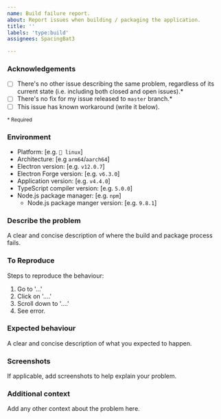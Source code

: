 ```yaml
---
name: Build failure report.
about: Report issues when building / packaging the application.
title: ''
labels: 'type:build'
assignees: SpacingBat3

---
```


<!-- BEGIN TEMPLATE

Please use this template only for issues when building Freecord from source only
when packaging app with Electron Forge or using `Freecord-git` PKGBUILD on AUR.

I do not maintain other packaging methods (e.g.  pi-apps), therefore please do
not report them here.

-->

### Acknowledgements ###

- [ ] There's no other issue describing the same problem, regardless of its current state (i.e. including both closed and open issues).\*
- [ ] There's no fix for my issue released to `master` branch.\*
- [ ] This issue has known workaround (write it below).

<sub>* Required</sub>

### Environment ###
<!--
Make sure you have filled most or all details below, else it might take longer
to resolve it and you will be requested to fill missing details anyway.
-->
 - Platform: [e.g. `🐧️ linux`]
 - Architecture: [e.g `arm64`/`aarch64`]
 - Electron version: [e.g. `v12.0.7`]
 - Electron Forge version: [e.g. `v6.3.0`]
 - Application version: [e.g. `v4.4.0`]
 - TypeScript compiler version: [e.g. `5.0.0`]
 - Node.js package manager: [e.g. `npm`]
    - Node.js package manger version: [e.g. `9.8.1`]

### Describe the problem ###
A clear and concise description of where the build and package process fails.

### To Reproduce ###
Steps to reproduce the behaviour:
1. Go to '...'
2. Click on '....'
3. Scroll down to '....'
4. See error.

### Expected behaviour ###
A clear and concise description of what you expected to happen.

### Screenshots ###
If applicable, add screenshots to help explain your problem.

### Additional context ###
Add any other context about the problem here.

<!-- Remove this line to enable

### Workarounds ###
Write any alternative method/s that can be reproduced to fix this issue until it will be fixed in code and/or releases.

<!-- END TEMPLATE – Make sure you've read all comments and filled all requested fields. -->